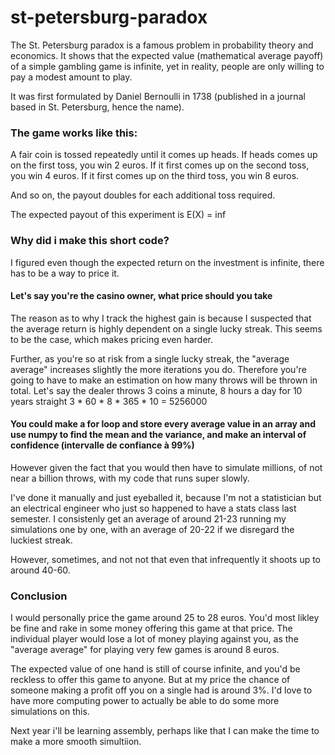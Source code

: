 # st-petersburg-paradox
The St. Petersburg paradox is a famous problem in probability theory and economics. It shows that the expected value (mathematical average payoff) of a simple gambling game is infinite, yet in reality, people are only willing to pay a modest amount to play.

It was first formulated by Daniel Bernoulli in 1738 (published in a journal based in St. Petersburg, hence the name).

### The game works like this:
A fair coin is tossed repeatedly until it comes up heads.
If heads comes up on the first toss, you win 2 euros.
If it first comes up on the second toss, you win 4 euros.
If it first comes up on the third toss, you win 8 euros.

And so on, the payout doubles for each additional toss required.

The expected payout of this experiment is
E(X) = inf

### Why did i make this short code?
I figured even though the expected return on the investment is infinite, there has to be a way to price it.

#### Let's say you're the casino owner, what price should you take

The reason as to why I track the highest gain is because I suspected that the average return is highly dependent on a single lucky streak. 
This seems to be the case, which makes pricing even harder. 

Further, as you're so at risk from a single lucky streak, the "average average" increases slightly the more iterations you do. 
Therefore you're going to have to make an estimation on how many throws will be thrown in total.
Let's say the dealer throws 3 coins a minute, 8 hours a day for 10 years straight
3 * 60 * 8 * 365 * 10 = 5256000

#### You could make a for loop and store every average value in an array and use numpy to find the mean and the variance, and make an interval of confidence (intervalle de confiance à 99%)
However given the fact that you would then have to simulate millions, of not near a billion throws, with my code that runs super slowly.

I've done it manually and just eyeballed it, because I'm not a statistician but an electrical engineer who just so happened to have a stats class last semester.
I consistenly get an average of around 21-23 running my simulations one by one, with an average of 20-22 if we disregard the luckiest streak.

However, sometimes, and not not that even that infrequently it shoots up to around 40-60.

### Conclusion
I would personally price the game around 25 to 28 euros. You'd most likley be fine and rake in some money offering this game at that price. The individual player would lose a lot of money playing against you, as the "average average" for playing very few games is around 8 euros. 

The expected value of one hand is still of course infinite, and you'd be reckless to offer this game to anyone. But at my price the chance of someone making a profit off you on a single had is around 3%. I'd love to have more computing power to actually be able to do some more simulations on this. 

Next year i'll be learning assembly, perhaps like that I can make the time to make a more smooth simultiion.
